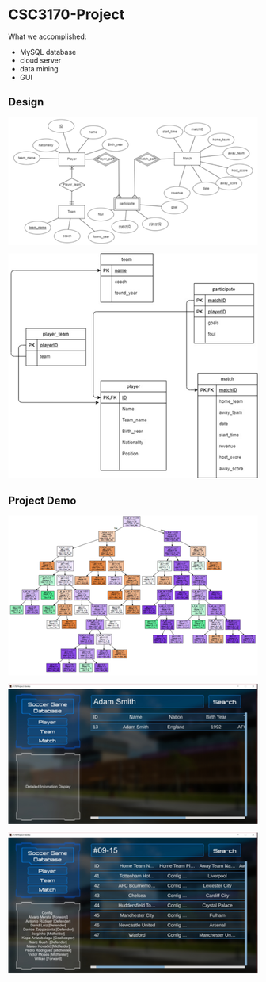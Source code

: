# CSC3170-Project

What we accomplished:

* MySQL database
* cloud server
* data mining
* GUI

## Design

![image-20210501183250698](README.assets/image-20210501183250698.png)

![image-20210501183258427](README.assets/image-20210501183258427.png)

## Project Demo

![image-20210501183308192](README.assets/image-20210501183308192.png)

![1](README.assets/1.jpg)

![2](README.assets/2.jpg)